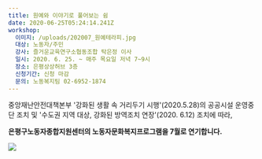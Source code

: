 ```yaml
---
title: 원예와 이야기로 풀어보는 쉼
date: 2020-06-25T05:24:14.241Z
workshop:
  이미지: /uploads/202007_원예테라피.jpg
  대상: 노동자/주민
  강사: 즐거운교육연구소협동조합 탁은정 이사
  일시: 2020. 6. 25. ~ 매주 목요일 저녁 7~9시
  장소: 은평상상허브 3층
  신청기간: 신청 마감
  문의: 노동복지팀 02-6952-1874
---
```

중앙재난안전대책본부 '강화된 생활 속 거리두기 시행'(2020.5.28)의 공공시설 운영중단 조치 및 '수도권 지역 대상, 강화된 방역조치 연장'(2020. 6.12) 조치에 따라,

**은평구노동자종합지원센터의 노동자문화복지프로그램을 7월로 연기합니다.**

![ ](/uploads/202007_원예테라피.jpg " ")